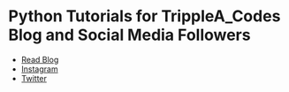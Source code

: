 # Python Tutorials for TrippleA_Codes Blog and Social Media Followers

-   [Read Blog](https://medium.com/@albertashaba.a)
-   [Instagram](https://www.instagram.com/tripplea_codes/)
-   [Twitter](https://twitter.com/ashabaheebwa)

